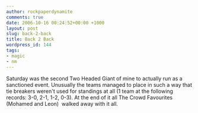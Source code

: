 ```yaml
---
author: rockpaperdynamite
comments: true
date: 2006-10-16 00:24:52+00:00 +1000
layout: post
slug: back-2-back
title: Back 2 Back
wordpress_id: 144
tags:
- magic
- nm
---
```


Saturday was the second Two Headed Giant of mine to actually run as a sanctioned event. Unusually the teams managed to place in such a way that tie breakers weren't used for standings at all (1 team at the following records: 3-0, 2-1, 1-2, 0-3). At the end of it all The Crowd Favourites (Mohamed and Leon)  walked away with it all.
